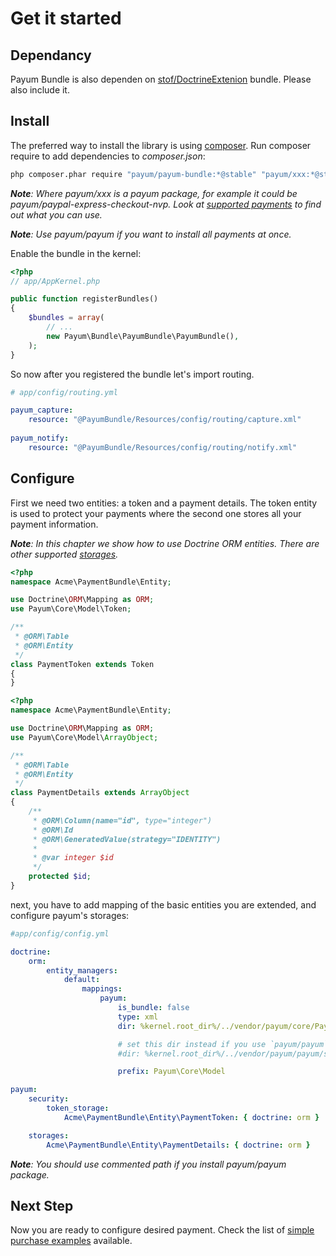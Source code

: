 # Get it started
## Dependancy
Payum Bundle is also dependen on [stof/DoctrineExtenion](https://github.com/stof/StofDoctrineExtensionsBundle) bundle. Please also include it.

## Install

The preferred way to install the library is using [composer](http://getcomposer.org/).
Run composer require to add dependencies to _composer.json_:

```bash
php composer.phar require "payum/payum-bundle:*@stable" "payum/xxx:*@stable"
```

_**Note**: Where payum/xxx is a payum package, for example it could be payum/paypal-express-checkout-nvp. Look at [supported payments](https://github.com/Payum/Core/blob/master/Resources/docs/supported-payments.md) to find out what you can use._

_**Note**: Use payum/payum if you want to install all payments at once._

Enable the bundle in the kernel:

``` php
<?php
// app/AppKernel.php

public function registerBundles()
{
    $bundles = array(
        // ...
        new Payum\Bundle\PayumBundle\PayumBundle(),
    );
}
```

So now after you registered the bundle let's import routing.

```yaml
# app/config/routing.yml

payum_capture:
    resource: "@PayumBundle/Resources/config/routing/capture.xml"
    
payum_notify:
    resource: "@PayumBundle/Resources/config/routing/notify.xml"
```

## Configure

First we need two entities: a token and a payment details. 
The token entity is used to protect your payments where the second one stores all your payment information.

_**Note**: In this chapter we show how to use Doctrine ORM entities. There are other supported [storages](storages.md)._

```php
<?php
namespace Acme\PaymentBundle\Entity;

use Doctrine\ORM\Mapping as ORM;
use Payum\Core\Model\Token;

/**
 * @ORM\Table
 * @ORM\Entity
 */
class PaymentToken extends Token
{
}
```

```php
<?php
namespace Acme\PaymentBundle\Entity;

use Doctrine\ORM\Mapping as ORM;
use Payum\Core\Model\ArrayObject;

/**
 * @ORM\Table
 * @ORM\Entity
 */
class PaymentDetails extends ArrayObject
{
    /**
     * @ORM\Column(name="id", type="integer")
     * @ORM\Id
     * @ORM\GeneratedValue(strategy="IDENTITY")
     *
     * @var integer $id
     */
    protected $id;
}
```

next, you have to add mapping of the basic entities you are extended, and configure payum's storages:

```yml
#app/config/config.yml

doctrine:
    orm:
        entity_managers:
            default:
                mappings:
                    payum:
                        is_bundle: false
                        type: xml
                        dir: %kernel.root_dir%/../vendor/payum/core/Payum/Core/Bridge/Doctrine/Resources/mapping

                        # set this dir instead if you use `payum/payum` library
                        #dir: %kernel.root_dir%/../vendor/payum/payum/src/Payum/Core/Bridge/Doctrine/Resources/mapping

                        prefix: Payum\Core\Model

payum:
    security:
        token_storage:
            Acme\PaymentBundle\Entity\PaymentToken: { doctrine: orm }

    storages:
        Acme\PaymentBundle\Entity\PaymentDetails: { doctrine: orm }
```

_**Note**: You should use commented path if you install payum/payum package._

## Next Step

Now you are ready to configure desired payment.
Check the list of [simple purchase examples](simple_purchase_examples.md) available.
